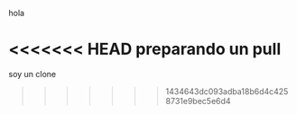 hola


<<<<<<< HEAD
preparando un pull
=======
soy un clone
>>>>>>> 1434643dc093adba18b6d4c4258731e9bec5e6d4
